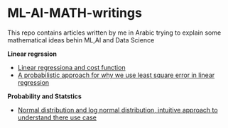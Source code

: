 # ML-AI-MATH-writings
This repo contains articles written by me in Arabic trying to explain some mathematical ideas behin ML,AI and Data Science

**Linear regrssion**
- [Linear regressiona and cost function](https://colab.research.google.com/drive/1yzYwjj18r62N4ODk8M_zC1_P_6y5fsgD?usp=sharing)
- [A probabilistic approach for why we use least square error in linear regression](https://github.com/bishoyKaleny/ML-AI-MATH-writings/blob/main/probabilistics%20approach%20for%20error%20term.pdf)

**Probability and Statstics**

- [Normal distribution and log normal distribution, intuitive approach to understand there use case](https://github.com/bishoyKaleny/ML-AI-MATH-writings/blob/main/Normal%20DIstribution%20and%20log%20normal%20distribution.pdf)



